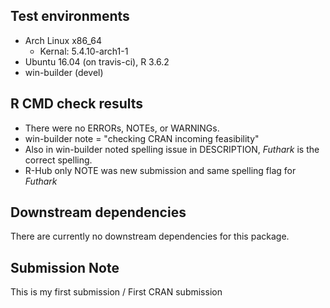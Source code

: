 ## Test environments

* Arch Linux x86_64
    + Kernal: 5.4.10-arch1-1
* Ubuntu 16.04 (on travis-ci), R 3.6.2
* win-builder (devel)

## R CMD check results

* There were no ERRORs, NOTEs, or WARNINGs. 
* win-builder note = "checking CRAN incoming feasibility"
* Also in win-builder noted spelling issue in DESCRIPTION, _Futhark_ is the correct spelling.
* R-Hub only NOTE was new submission and same spelling flag for _Futhark_

## Downstream dependencies

There are currently no downstream dependencies for this package.

## Submission Note

This is my first submission / First CRAN submission
